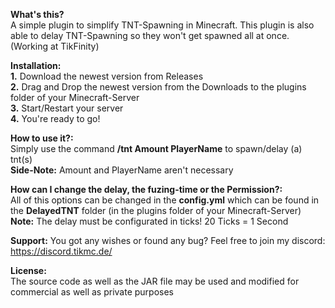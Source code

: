 **What's this?** <br>
A simple plugin to simplify TNT-Spawning in Minecraft. This plugin is also able to delay TNT-Spawning so they won't get spawned all at once. (Working at TikFinity)

**Installation:** <br>
**1.** Download the newest version from Releases <br>
**2.** Drag and Drop the newest version from the Downloads to the plugins folder of your Minecraft-Server <br>
**3.** Start/Restart your server <br>
**4.** You're ready to go!<br>

**How to use it?:** <br>
Simply use the command **/tnt Amount PlayerName** to spawn/delay (a) tnt(s)<br>
**Side-Note:** Amount and PlayerName aren't necessary

**How can I change the delay, the fuzing-time or the Permission?:** <br>
All of this options can be changed in the **config.yml** which can be found in the **DelayedTNT** folder (in the plugins folder of your Minecraft-Server) <br>
**Note:** The delay must be configurated in ticks! 20 Ticks = 1 Second

**Support:**
You got any wishes or found any bug? Feel free to join my discord: https://discord.tikmc.de/

**License:** <br>
The source code as well as the JAR file may be used and modified for commercial as well as private purposes <br>

